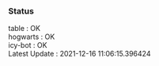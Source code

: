 ### Status


table : OK  
hogwarts : OK  
icy-bot : OK  
Latest Update : 2021-12-16 11:06:15.396424
